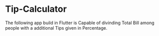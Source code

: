 # Tip-Calculator
The following app build in Flutter is Capable of divinding Total Bill among people with a additional Tips given in Percentage.
